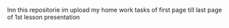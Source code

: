Inn this repositorie im upload my home work tasks of first page till last page of 1st lesson presentation
